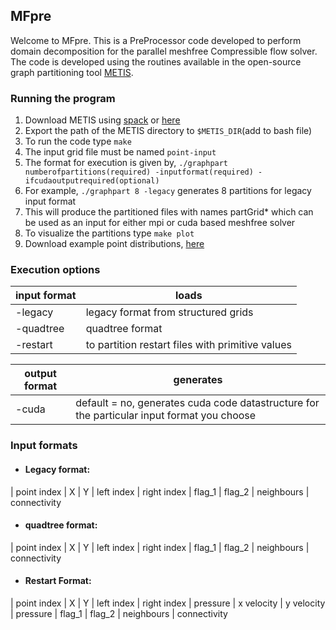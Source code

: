 ## MFpre

Welcome to MFpre. This is a PreProcessor code developed to perform domain decomposition for the parallel meshfree Compressible flow solver. The code is developed using the routines available in the open-source graph partitioning tool [METIS](http://glaros.dtc.umn.edu/gkhome/metis/metis/overview).

### Running the program

1. Download METIS using [spack](https://spack.io/) or [here](http://glaros.dtc.umn.edu/gkhome/metis/metis/download)
2. Export the path of the METIS directory to `$METIS_DIR`(add to bash file)
3. To run the code type `make`
4. The input grid file must be named `point-input`
5. The format for execution is given by, `./graphpart numberofpartitions(required) -inputformat(required) -ifcudaoutputrequired(optional)`
6. For example, `./graphpart 8 -legacy` generates 8 partitions for legacy input format
7. This will produce the partitioned files with names partGrid* which can be used as an input for either mpi or cuda based meshfree solver
8. To visualize the partitions type `make plot`
9. Download example point distributions, [here](https://bitbucket.org/srikanthcs05/mfcfd/downloads/) 

### Execution options

| input format | loads |
| ------ | ------ |
| -legacy | legacy format from structured grids |
| -quadtree | quadtree format |
| -restart | to partition restart files with primitive values |

| output format | generates |
| ------ | ------ |
| -cuda | default = no, generates cuda code datastructure for the particular input format you choose |

### Input formats

  * #### Legacy format:
  | point index | X | Y | left index | right index | flag_1 | flag_2 | neighbours | connectivity

  * #### quadtree format:
  | point index | X | Y | left index | right index | flag_1 | flag_2 | neighbours | connectivity

  * #### Restart Format:
  | point index | X | Y | left index | right index | pressure | x velocity | y velocity | pressure | flag_1 | flag_2 | neighbours | connectivity
